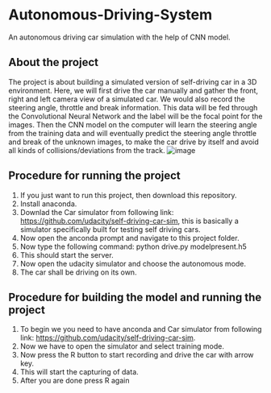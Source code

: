 # Autonomous-Driving-System
An autonomous driving car simulation with the help of CNN model.
## About the project
The project is about building a simulated version of self-driving car in a 3D environment. Here, we will first drive the car manually and gather the front, right and left camera view of a simulated car. We would also record the steering angle, throttle and break information. This data will be fed through the Convolutional Neural Network and the label will be the focal point for the images. Then the CNN model on the computer will learn the steering angle from the training data and will eventually predict the steering angle throttle and break of the unknown images, to make the car drive by itself and avoid all kinds of collisions/deviations from the track.
![image](https://user-images.githubusercontent.com/86741118/163034172-b79b8b4d-410b-46e9-92e9-7c49715a12e9.png)
## Procedure for running the project
1) If you just want to run this project, then download this repository.
2) Install anaconda.
3) Downlad the Car simulator from following link: https://github.com/udacity/self-driving-car-sim, this is basically a simulator specifically built for testing self driving cars.
4) Now open the anconda prompt and navigate to this project folder.
5) Now type the following command: python drive.py modelpresent.h5
6) This should start the server.
7) Now open the udacity simulator and choose the autonomous mode.
8) The car shall be driving on its own.
## Procedure for building the model and running the project
1) To begin we you need to have anconda and Car simulator from following link: https://github.com/udacity/self-driving-car-sim.
2) Now we have to open the simulator and select training mode.
3) Now press the R button to start recording and drive the car with arrow key.
4) This will start the capturing of data.
5) After you are done press R again
